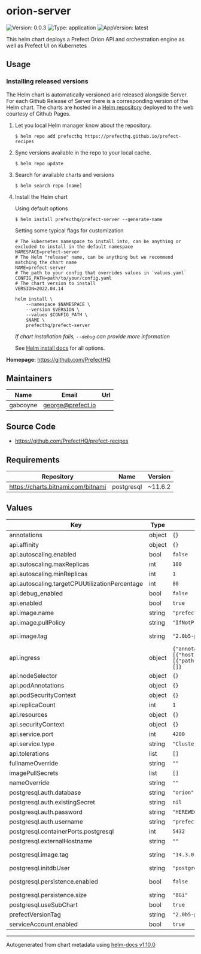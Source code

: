 # orion-server

![Version: 0.0.3](https://img.shields.io/badge/Version-0.0.3-informational?style=flat-square) ![Type: application](https://img.shields.io/badge/Type-application-informational?style=flat-square) ![AppVersion: latest](https://img.shields.io/badge/AppVersion-latest-informational?style=flat-square)

This helm chart deploys a Prefect Orion API and orchestration engine as well as Prefect UI on Kubernetes

## Usage

### Installing released versions

The Helm chart is automatically versioned and released alongside Server.
For each Github Release of Server there is a corresponding version of the Helm chart.
The charts are hosted in a [Helm repository](https://helm.sh/docs/chart_repository/) deployed to the web courtesy of Github Pages.

1. Let you local Helm manager know about the repository.

    ```
    $ helm repo add prefecthq https://prefecthq.github.io/prefect-recipes
    ```

2. Sync versions available in the repo to your local cache.

    ```
    $ helm repo update
    ```

3. Search for available charts and versions

    ```
    $ helm search repo [name]
    ```

4. Install the Helm chart

    Using default options
    ```
    $ helm install prefecthq/prefect-server --generate-name
    ```

    Setting some typical flags for customization
    ```shell
    # The kubernetes namespace to install into, can be anything or excluded to install in the default namespace
    NAMESPACE=prefect-server
    # The Helm "release" name, can be anything but we recommend matching the chart name
    NAME=prefect-server
    # The path to your config that overrides values in `values.yaml`
    CONFIG_PATH=path/to/your/config.yaml
    # The chart version to install
    VERSION=2022.04.14

    helm install \
        --namespace $NAMESPACE \
        --version $VERSION \
        --values $CONFIG_PATH \
        $NAME \
        prefecthq/prefect-server
    ```

    _If chart installation fails, `--debug` can provide more information_

    See [Helm install docs](https://helm.sh/docs/helm/helm_install/) for all options.

**Homepage:** <https://github.com/PrefectHQ>

## Maintainers

| Name     | Email               | Url |
| -------- | ------------------- | --- |
| gabcoyne | <george@prefect.io> |     |

## Source Code

* <https://github.com/PrefectHQ/prefect-recipes>

## Requirements

| Repository                         | Name       | Version |
| ---------------------------------- | ---------- | ------- |
| https://charts.bitnami.com/bitnami | postgresql | ~11.6.2 |

## Values

| Key                                            | Type   | Default                                                                                                                                                    | Description                                                                      |
| ---------------------------------------------- | ------ | ---------------------------------------------------------------------------------------------------------------------------------------------------------- | -------------------------------------------------------------------------------- |
| annotations                                    | object | `{}`                                                                                                                                                       |                                                                                  |
| api.affinity                                   | object | `{}`                                                                                                                                                       |                                                                                  |
| api.autoscaling.enabled                        | bool   | `false`                                                                                                                                                    |                                                                                  |
| api.autoscaling.maxReplicas                    | int    | `100`                                                                                                                                                      |                                                                                  |
| api.autoscaling.minReplicas                    | int    | `1`                                                                                                                                                        |                                                                                  |
| api.autoscaling.targetCPUUtilizationPercentage | int    | `80`                                                                                                                                                       |                                                                                  |
| api.debug_enabled                              | bool   | `false`                                                                                                                                                    |                                                                                  |
| api.enabled                                    | bool   | `true`                                                                                                                                                     |                                                                                  |
| api.image.name                                 | string | `"prefecthq/prefect"`                                                                                                                                      |                                                                                  |
| api.image.pullPolicy                           | string | `"IfNotPresent"`                                                                                                                                           |                                                                                  |
| api.image.tag                                  | string | `"2.0b5-python3.8"`                                                                                                                                        | Overrides the image tag whose default is the chart appVersion.                   |
| api.ingress                                    | object | `{"annotations":{},"className":"","enabled":false,"hosts":[{"host":"prefect.local","paths":[{"path":"/","pathType":"ImplementationSpecific"}]}],"tls":[]}` | Ingress configuration                                                            |
| api.nodeSelector                               | object | `{}`                                                                                                                                                       |                                                                                  |
| api.podAnnotations                             | object | `{}`                                                                                                                                                       |                                                                                  |
| api.podSecurityContext                         | object | `{}`                                                                                                                                                       |                                                                                  |
| api.replicaCount                               | int    | `1`                                                                                                                                                        |                                                                                  |
| api.resources                                  | object | `{}`                                                                                                                                                       |                                                                                  |
| api.securityContext                            | object | `{}`                                                                                                                                                       |                                                                                  |
| api.service.port                               | int    | `4200`                                                                                                                                                     |                                                                                  |
| api.service.type                               | string | `"ClusterIP"`                                                                                                                                              |                                                                                  |
| api.tolerations                                | list   | `[]`                                                                                                                                                       |                                                                                  |
| fullnameOverride                               | string | `""`                                                                                                                                                       |                                                                                  |
| imagePullSecrets                               | list   | `[]`                                                                                                                                                       |                                                                                  |
| nameOverride                                   | string | `""`                                                                                                                                                       |                                                                                  |
| postgresql.auth.database                       | string | `"orion"`                                                                                                                                                  |                                                                                  |
| postgresql.auth.existingSecret                 | string | `nil`                                                                                                                                                      |                                                                                  |
| postgresql.auth.password                       | string | `"HEREWEGO"`                                                                                                                                               |                                                                                  |
| postgresql.auth.username                       | string | `"prefect"`                                                                                                                                                |                                                                                  |
| postgresql.containerPorts.postgresql           | int    | `5432`                                                                                                                                                     |                                                                                  |
| postgresql.externalHostname                    | string | `""`                                                                                                                                                       |                                                                                  |
| postgresql.image.tag                           | string | `"14.3.0"`                                                                                                                                                 | Version tag, corresponds to tags at https://hub.docker.com/r/bitnami/postgresql/ |
| postgresql.initdbUser                          | string | `"postgres"`                                                                                                                                               | initial postgres user to create                                                  |
| postgresql.persistence.enabled                 | bool   | `false`                                                                                                                                                    | Enables a PVC that stores db between deployments                                 |
| postgresql.persistence.size                    | string | `"8Gi"`                                                                                                                                                    | Configures size of postgres PVC                                                  |
| postgresql.useSubChart                         | bool   | `true`                                                                                                                                                     |                                                                                  |
| prefectVersionTag                              | string | `"2.0b5-python3.8"`                                                                                                                                        |                                                                                  |
| serviceAccount.enabled                         | bool   | `true`                                                                                                                                                     |                                                                                  |

----------------------------------------------
Autogenerated from chart metadata using [helm-docs v1.10.0](https://github.com/norwoodj/helm-docs/releases/v1.10.0)
